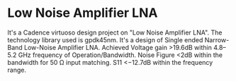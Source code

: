 # Low Noise Amplifier LNA
It's a Cadence virtuoso design project on "Low Noise Amplifier LNA".
The technology library used is gpdk45nm.
It's a design of Single ended Narrow-Band Low-Noise Amplifier LNA. 
Achieved Voltage gain >19.6dB within 4.8–5.2 GHz frequency of Operation/Bandwidth.
Noise Figure <2dB within the bandwidth for 50 Ω input matching.
S11 <−12.7dB within the frequency range.


